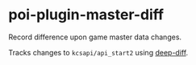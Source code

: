 # poi-plugin-master-diff

Record difference upon game master data changes.

Tracks changes to `kcsapi/api_start2` using [deep-diff](https://www.npmjs.com/package/deep-diff).
